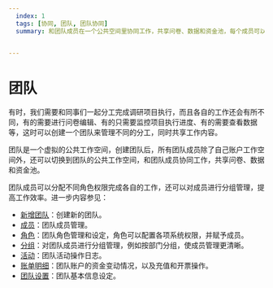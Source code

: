```yaml
---
  index: 1
  tags: [协同, 团队, 团队协同]
  summary: 和团队成员在一个公共空间里协同工作，共享问卷、数据和资金池，每个成员可以分配不同角色权限完成各自的工作，还可以对成员进行分组管理，提高工作效率。


---
```




# 团队

有时，我们需要和同事们一起分工完成调研项目执行，而且各自的工作还会有所不同，有的需要进行问卷编辑、有的只需要监控项目执行进度、有的需要查看数据等，这时可以创建一个团队来管理不同的分工，同时共享工作内容。

团队是一个虚拟的公共工作空间，创建团队后，所有团队成员除了自己账户工作空间外，还可以切换到团队的公共工作空间，和团队成员协同工作，共享问卷、数据和资金池。

团队成员可以分配不同角色权限完成各自的工作，还可以对成员进行分组管理，提高工作效率。进一步内容参见：

+ [新增团队](./01newTeam.md)：创建新的团队。
+ [成员](./02teamAdministration/01teamMember.md)：团队成员管理。
+ [角色](./02teamAdministration/02role.md)：团队角色管理和设定，角色可以配置各项系统权限，并赋予成员。
+ [分组](./02teamAdministration/03division.md)：对团队成员进行分组管理，例如按部门分组，使成员管理更清晰。
+ [活动](./02teamAdministration/04activity.md)：团队活动操作日志。
+ [账单明细](./02teamAdministration/05invoice.md)：团队账户的资金变动情况，以及充值和开票操作。
+ [团队设置](./02teamAdministration/06teamConfig.md)：团队基本信息设定。
